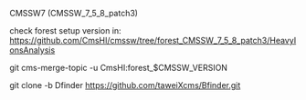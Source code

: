 CMSSW7 (CMSSW_7_5_8_patch3)

check forest setup version in: https://github.com/CmsHI/cmssw/tree/forest_CMSSW_7_5_8_patch3/HeavyIonsAnalysis

git cms-merge-topic -u CmsHI:forest_$CMSSW_VERSION

git clone -b Dfinder https://github.com/taweiXcms/Bfinder.git
